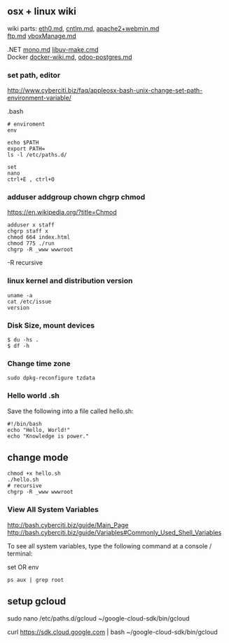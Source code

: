 ## osx + linux wiki

wiki parts:
[eth0.md](eth0.md), 
[cntlm.md](cntlm.md), 
[apache2+webmin.md](apache2+webmin.md)  
[ftp.md](ftp.md)
[vboxManage.md](vboxManage.md)
  
.NET 
[mono.md](mono.md)
[libuv-make.cmd](libuv-make.cmd)  
Docker
[docker-wiki.md](docker-wiki.md), 
[odoo-postgres.md](odoo-postgres.md)  

### set path, editor

http://www.cyberciti.biz/faq/appleosx-bash-unix-change-set-path-environment-variable/

.bash
```
# enviroment
env

echo $PATH
export PATH=
ls -l /etc/paths.d/

set
nano  
ctrl+E , ctrl+O
```

### adduser addgroup chown chgrp chmod
https://en.wikipedia.org/?title=Chmod

```
adduser x staff
chgrp staff x
chmod 664 index.html
chmod 775 ./run
chgrp -R _www wwwroot
```
-R recursive

### linux kernel and distribution version

```
uname -a
cat /etc/issue
version
```

### Disk Size, mount devices

```
$ du -hs .
$ df -h
```

### Change time zone

```
sudo dpkg-reconfigure tzdata
```

### Hello world .sh
Save the following into a file called hello.sh:

```
#!/bin/bash
echo "Hello, World!" 
echo "Knowledge is power."
```

## change mode

```
chmod +x hello.sh
./hello.sh
# recursive
chgrp -R _www wwwroot
```

### View All System Variables

http://bash.cyberciti.biz/guide/Main_Page
http://bash.cyberciti.biz/guide/Variables#Commonly_Used_Shell_Variables

To see all system variables, type the following command at a console / terminal:

set
OR
env

```
ps aux | grep root
```

## setup gcloud

sudo nano /etc/paths.d/gcloud
~/google-cloud-sdk/bin/gcloud

curl https://sdk.cloud.google.com | bash
~/google-cloud-sdk/bin/gcloud


